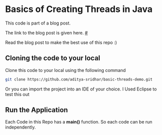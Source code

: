 # Basics of Creating Threads in Java

This code is part of a blog post.

The link to the blog post is given here.
[#](link)

Read the blog post to make the best use of this repo :)


## Cloning the code to your local

Clone this code to your local using the following command

```bash
git clone https://github.com/aditya-sridhar/basic-threads-demo.git
```

Or you can import the project into an IDE of your choice. I Used Eclipse to test this out

## Run the Application

Each Code in this Repo has a **main()** function. So each code can be run independently.
